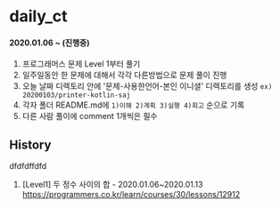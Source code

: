 # daily_ct

#### 2020.01.06 ~ (진행중)

1. 프로그래머스 문제 Level 1부터 풀기
2. 일주일동안 한 문제에 대해서 각각 다른방법으로 문제 풀이 진행 
3. 오늘 날짜 디렉토리 안에 '문제-사용한언어-본인 이니셜' 디렉토리를 생성 `ex) 20200103/printer-kotlin-saj`
4. 각자 폴더 README.md에 `1)이해 2)계획 3)실행 4)회고` 순으로 기록
5. 다른 사람 풀이에 comment 1개씩은 필수



## History
dfdfdffdfd
1. [Level1] 두 정수 사이의 합 - 2020.01.06~2020.01.13
   https://programmers.co.kr/learn/courses/30/lessons/12912

<!--stackedit_data:
eyJoaXN0b3J5IjpbMjAzNzk1OTY2OCwxMzA3NDU0MTk3LC0xMz
g3NDEwNTM2XX0=
-->
